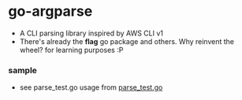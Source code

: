 # go-argparse

- A CLI parsing library inspired by AWS CLI v1
- There's already the **flag** go package and others. Why reinvent the wheel? for learning purposes :P

### sample
- see parse_test.go usage from [parse_test.go](./parse/parse_test.go)
